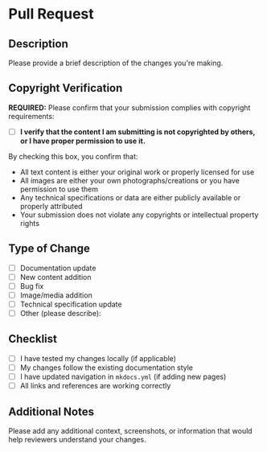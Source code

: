 # Pull Request

## Description

Please provide a brief description of the changes you're making.

## Copyright Verification

**REQUIRED:** Please confirm that your submission complies with copyright requirements:

- [ ] **I verify that the content I am submitting is not copyrighted by others, or I have proper permission to use it.**

By checking this box, you confirm that:
- All text content is either your original work or properly licensed for use
- All images are either your own photographs/creations or you have permission to use them
- Any technical specifications or data are either publicly available or properly attributed
- Your submission does not violate any copyrights or intellectual property rights

## Type of Change

- [ ] Documentation update
- [ ] New content addition
- [ ] Bug fix
- [ ] Image/media addition
- [ ] Technical specification update
- [ ] Other (please describe):

## Checklist

- [ ] I have tested my changes locally (if applicable)
- [ ] My changes follow the existing documentation style
- [ ] I have updated navigation in `mkdocs.yml` (if adding new pages)
- [ ] All links and references are working correctly

## Additional Notes

Please add any additional context, screenshots, or information that would help reviewers understand your changes.